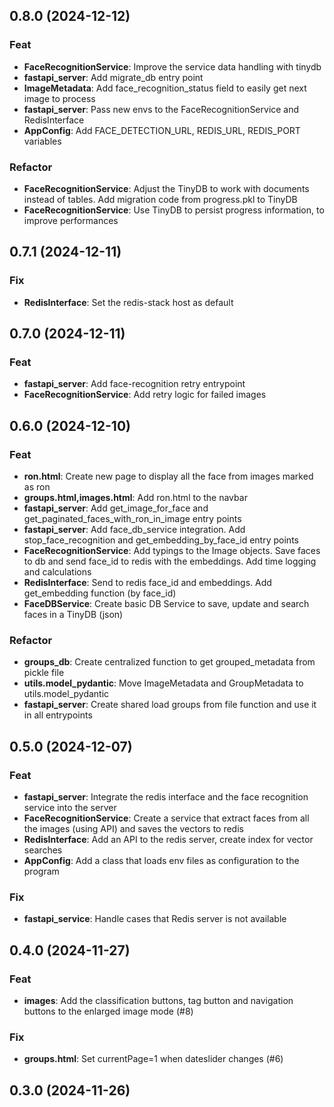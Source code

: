 ## 0.8.0 (2024-12-12)

### Feat

- **FaceRecognitionService**: Improve the service data handling with tinydb
- **fastapi_server**: Add migrate_db entry point
- **ImageMetadata**: Add face_recognition_status field to easily get next image to process
- **fastapi_server**: Pass new envs to the FaceRecognitionService and RedisInterface
- **AppConfig**: Add FACE_DETECTION_URL, REDIS_URL, REDIS_PORT variables

### Refactor

- **FaceRecognitionService**: Adjust the TinyDB to work with documents instead of tables. Add migration code from progress.pkl to TinyDB
- **FaceRecognitionService**: Use TinyDB to persist progress information, to improve performances

## 0.7.1 (2024-12-11)

### Fix

- **RedisInterface**: Set the redis-stack host as default

## 0.7.0 (2024-12-11)

### Feat

- **fastapi_server**: Add face-recognition retry entrypoint
- **FaceRecognitionService**: Add retry logic for failed images

## 0.6.0 (2024-12-10)

### Feat

- **ron.html**: Create new page to display all the face from images marked as ron
- **groups.html,images.html**: Add ron.html to the navbar
- **fastapi_server**: Add get_image_for_face and get_paginated_faces_with_ron_in_image entry points
- **fastapi_server**: Add face_db_service integration. Add stop_face_recognition and get_embedding_by_face_id entry points
- **FaceRecognitionService**: Add typings to the Image objects. Save faces to db and send face_id to redis with the embeddings. Add time logging and calculations
- **RedisInterface**: Send to redis face_id and embeddings. Add get_embedding function (by face_id)
- **FaceDBService**: Create basic DB Service to save, update and search faces in a TinyDB (json)

### Refactor

- **groups_db**: Create centralized function to get grouped_metadata from pickle file
- **utils.model_pydantic**: Move ImageMetadata and GroupMetadata to utils.model_pydantic
- **fastapi_server**: Create shared load groups from file function and use it in all entrypoints

## 0.5.0 (2024-12-07)

### Feat

- **fastapi_server**: Integrate the redis interface and the face recognition service into the server
- **FaceRecognitionService**: Create a service that extract faces from all the images (using API) and saves the vectors to redis
- **RedisInterface**: Add an API to the redis server, create index for vector searches
- **AppConfig**: Add a class that loads env files as configuration to the program

### Fix

- **fastapi_service**: Handle cases that Redis server is not available

## 0.4.0 (2024-11-27)

### Feat

- **images**: Add the classification buttons, tag button and navigation buttons to the enlarged image mode (#8)

### Fix

- **groups.html**: Set currentPage=1 when dateslider changes (#6)

## 0.3.0 (2024-11-26)
